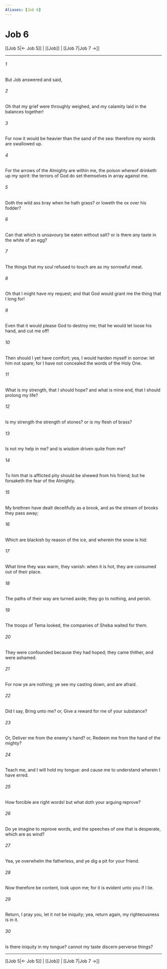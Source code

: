 ```yaml
---
Aliases: [Job 6]
---
```

# Job 6

[[Job 5|← Job 5]] | [[Job]] | [[Job 7|Job 7 →]]
***



###### 1 
But Job answered and said, 

###### 2 
Oh that my grief were throughly weighed, and my calamity laid in the balances together! 

###### 3 
For now it would be heavier than the sand of the sea: therefore my words are swallowed up. 

###### 4 
For the arrows of the Almighty are within me, the poison whereof drinketh up my spirit: the terrors of God do set themselves in array against me. 

###### 5 
Doth the wild ass bray when he hath grass? or loweth the ox over his fodder? 

###### 6 
Can that which is unsavoury be eaten without salt? or is there any taste in the white of an egg? 

###### 7 
The things that my soul refused to touch are as my sorrowful meat. 

###### 8 
Oh that I might have my request; and that God would grant me the thing that I long for! 

###### 9 
Even that it would please God to destroy me; that he would let loose his hand, and cut me off! 

###### 10 
Then should I yet have comfort; yea, I would harden myself in sorrow: let him not spare; for I have not concealed the words of the Holy One. 

###### 11 
What is my strength, that I should hope? and what is mine end, that I should prolong my life? 

###### 12 
Is my strength the strength of stones? or is my flesh of brass? 

###### 13 
Is not my help in me? and is wisdom driven quite from me? 

###### 14 
To him that is afflicted pity should be shewed from his friend; but he forsaketh the fear of the Almighty. 

###### 15 
My brethren have dealt deceitfully as a brook, and as the stream of brooks they pass away; 

###### 16 
Which are blackish by reason of the ice, and wherein the snow is hid: 

###### 17 
What time they wax warm, they vanish: when it is hot, they are consumed out of their place. 

###### 18 
The paths of their way are turned aside; they go to nothing, and perish. 

###### 19 
The troops of Tema looked, the companies of Sheba waited for them. 

###### 20 
They were confounded because they had hoped; they came thither, and were ashamed. 

###### 21 
For now ye are nothing; ye see my casting down, and are afraid. 

###### 22 
Did I say, Bring unto me? or, Give a reward for me of your substance? 

###### 23 
Or, Deliver me from the enemy's hand? or, Redeem me from the hand of the mighty? 

###### 24 
Teach me, and I will hold my tongue: and cause me to understand wherein I have erred. 

###### 25 
How forcible are right words! but what doth your arguing reprove? 

###### 26 
Do ye imagine to reprove words, and the speeches of one that is desperate, which are as wind? 

###### 27 
Yea, ye overwhelm the fatherless, and ye dig a pit for your friend. 

###### 28 
Now therefore be content, look upon me; for it is evident unto you if I lie. 

###### 29 
Return, I pray you, let it not be iniquity; yea, return again, my righteousness is in it. 

###### 30 
Is there iniquity in my tongue? cannot my taste discern perverse things?

***
[[Job 5|← Job 5]] | [[Job]] | [[Job 7|Job 7 →]]
